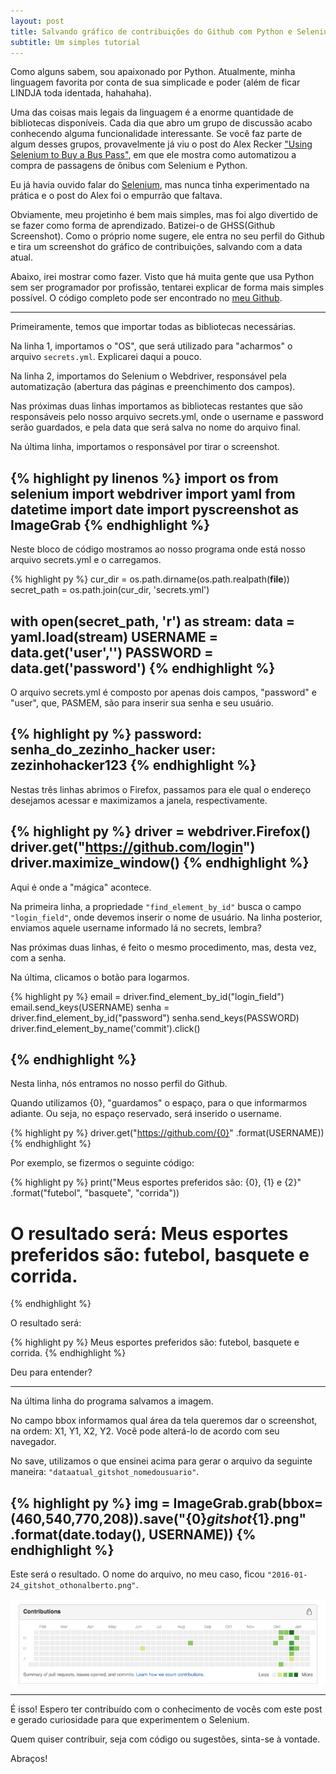 ```yaml
---
layout: post
title: Salvando gráfico de contribuições do Github com Python e Selenium
subtitle: Um simples tutorial
---
```

Como alguns sabem, sou apaixonado por Python. Atualmente, minha linguagem favorita por conta de sua simplicade e poder (além de ficar LINDJA toda identada, hahahaha).

Uma das coisas mais legais da linguagem é a enorme quantidade de bibliotecas disponíveis. Cada dia que abro um grupo de discussão acabo conhecendo alguma funcionalidade interessante. Se você faz parte de algum desses grupos, provavelmente já viu o post do Alex Recker ["Using Selenium to Buy a Bus Pass"](http://alexrecker.com/using-selenium-buy-bus-pass/), em que ele mostra como automatizou a compra de passagens de ônibus com Selenium e Python. 

Eu já havia ouvido falar do [Selenium](http://selenium-python.readthedocs.org/), mas nunca tinha experimentado na prática e o post do Alex foi o empurrão que faltava. 

Obviamente, meu projetinho é bem mais simples, mas foi algo divertido de se fazer como forma de aprendizado. Batizei-o de GHSS(Github Screenshot). Como o próprio nome sugere, ele entra no seu perfil do Github e tira um screenshot do gráfico de contribuições, salvando com a data atual.

Abaixo, irei mostrar como fazer. Visto que há muita gente que usa Python sem ser programador por profissão, tentarei explicar de forma mais simples possível. O código completo pode ser encontrado no [meu Github](https://github.com/othonalberto/ghss).

-----
Primeiramente, temos que importar todas as bibliotecas necessárias.

Na linha 1, importamos o "OS", que será utilizado para "acharmos" o arquivo ``` secrets.yml ```. Explicarei daqui a pouco. 

Na linha 2, importamos do Selenium o Webdriver, responsável pela automatização (abertura das páginas e preenchimento dos campos).

Nas próximas duas linhas importamos as bibliotecas restantes que são responsáveis pelo nosso arquivo secrets.yml, onde o username e password serão guardados, e pela data que será salva no nome do arquivo final.

Na última linha, importamos o responsável por tirar o screenshot.

{% highlight py linenos %}
import os
from selenium import webdriver
import yaml
from datetime import date
import pyscreenshot as ImageGrab
{% endhighlight %}
-----
Neste bloco de código mostramos ao nosso programa onde está nosso arquivo secrets.yml e o carregamos.

{% highlight py %}
cur_dir = os.path.dirname(os.path.realpath(__file__))
secret_path = os.path.join(cur_dir, 'secrets.yml')

with open(secret_path, 'r') as stream:
    data = yaml.load(stream)
    USERNAME = data.get('user','')
    PASSWORD = data.get('password')
{% endhighlight %}
-----
O arquivo secrets.yml é composto por apenas dois campos, "password" e "user", que, PASMEM, são para inserir sua senha e seu usuário.

{% highlight py %}
password: senha_do_zezinho_hacker
user: zezinhohacker123
{% endhighlight %}
-----
Nestas três linhas abrimos o Firefox, passamos para ele qual o endereço desejamos acessar e maximizamos a janela, respectivamente.

{% highlight py %}
driver = webdriver.Firefox()
driver.get("https://github.com/login")
driver.maximize_window()
{% endhighlight %}
-----
Aqui é onde a "mágica" acontece.

Na primeira linha, a propriedade ```"find_element_by_id"``` busca o campo ```"login_field"```, onde devemos inserir o nome de usuário. 
Na linha posterior, enviamos aquele username informado lá no secrets, lembra?

Nas próximas duas linhas, é feito o mesmo procedimento, mas, desta vez, com a senha.

Na última, clicamos o botão para logarmos.

{% highlight py %}
email = driver.find_element_by_id("login_field")
email.send_keys(USERNAME)
senha = driver.find_element_by_id("password")
senha.send_keys(PASSWORD)
driver.find_element_by_name('commit').click()

{% endhighlight %}
-----
Nesta linha, nós entramos no nosso perfil do Github.

Quando utilizamos {0}, "guardamos" o espaço, para o que informarmos adiante. Ou seja, no espaço reservado, será inserido o username.

{% highlight py %}
driver.get("https://github.com/{0}" .format(USERNAME))
{% endhighlight %}

Por exemplo, se fizermos o seguinte código:

{% highlight py %}
print("Meus esportes preferidos são: {0}, {1} e {2}" .format("futebol", "basquete", "corrida"))
# O resultado será: Meus esportes preferidos são: futebol, basquete e corrida.
{% endhighlight %}

O resultado será:

{% highlight py %}
 Meus esportes preferidos são: futebol, basquete e corrida.
{% endhighlight %}

Deu para entender?

-----

Na última linha do programa salvamos a imagem.

No campo bbox informamos qual área da tela queremos dar o screenshot, na ordem: X1, Y1, X2, Y2. Você pode alterá-lo de acordo com seu navegador.

No save, utilizamos o que ensinei acima para gerar o arquivo da seguinte maneira: ```"dataatual_gitshot_nomedousuario"```.

{% highlight py %}
img = ImageGrab.grab(bbox=(460,540,770,208)).save("{0}_gitshot_{1}.png" .format(date.today(), USERNAME))
{% endhighlight %}
-----
Este será o resultado. O nome do arquivo, no meu caso, ficou ```"2016-01-24_gitshot_othonalberto.png"```.

![Resultado](/images/post2/2016-01-24_gitshot_othonalberto.png "Resultado")

-----
É isso! Espero ter contribuído com o conhecimento de vocês com este post e gerado curiosidade para que experimentem o Selenium.

Quem quiser contribuir, seja com código ou sugestões, sinta-se à vontade.

Abraços!





